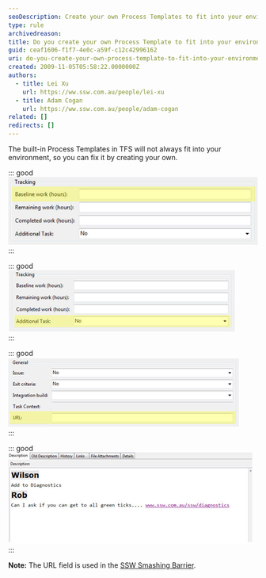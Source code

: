 ```yaml
---
seoDescription: Create your own Process Templates to fit into your environment and customize fields to suit your needs.
type: rule
archivedreason:
title: Do you create your own Process Template to fit into your environment?
guid: ceaf1606-f1f7-4e0c-a59f-c12c42996162
uri: do-you-create-your-own-process-template-to-fit-into-your-environment
created: 2009-11-05T05:58:22.0000000Z
authors:
  - title: Lei Xu
    url: https://ww.ssw.com.au/people/lei-xu
  - title: Adam Cogan
    url: https://ww.ssw.com.au/people/adam-cogan
related: []
redirects: []
---
```


The built-in Process Templates in TFS will not always fit into your environment, so you can fix it by creating your own.

<!--endintro-->

::: good  
![Figure: Good example - The "Baseline work (hours)" field was added to keep the original estimate](SSWAgile-Baseline-1.jpg)  
:::

::: good  
![Figure: Good example - "Additional Task" was added to track scope creep](SSWAgile-Additional.jpg)  
:::

::: good  
![Figure: Good example - The "URL" field has been added to allow reverse view from the web page](SSWAgile-URL.jpg)  
:::

::: good  
![Figure: Good example - Rich text has been enabled in the "Description" field to allow users to enter better text for the requirement](SSWAgile-RichText.jpg)  
:::

**Note:** The URL field is used in the [SSW Smashing Barrier](https://smashingbarrier.com).
